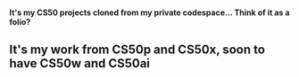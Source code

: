 #### It's my CS50 projects cloned from my private codespace... Think of it as a folio?
## It's my work from CS50p and CS50x, soon to have CS50w and CS50ai
